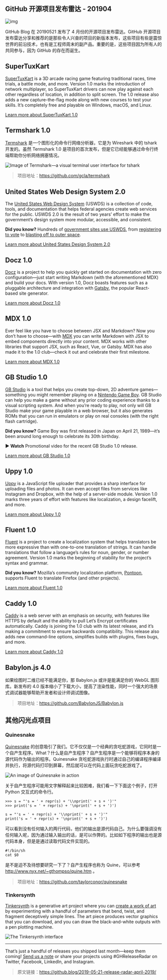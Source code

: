 ## GitHub 开源项目发布雷达 - 201904

![img](<https://github.blog/wp-content/uploads/2019/05/57330617-6a8fed00-70cb-11e9-8c18-aa1ac24fff23.png?fit=1200%2C630>)

GitHub Blog 在 20190521 发布了 4 月份的开源项目发布雷达。GitHub 开源项目发布雷达分享和推荐的是那些令人兴奋的项目的新版本发布，这些项目有些是震惊世界的前沿技术，也有是工程师周末的副产品。重要的是，这些项目因为所有人的共同参与，因为 GitHub 的存在而诞生。

## SuperTuxKart

[SuperTuxKart](https://supertuxkart.net/) is a 3D arcade racing game featuring traditional races, time trials, a battle mode, and more. Version 1.0 marks the introduction of network multiplayer, so SuperTuxKart drivers can now play against each other regardless of location, in addition to split screen. The 1.0 release also adds a new capture-the-flag mode along with new courses to test your skills. It’s completely free and playable on Windows, macOS, and Linux.

[Learn more about SuperTuxKart 1.0](http://blog.supertuxkart.net/2019/04/supertuxkart-10-release.html)

## Termshark 1.0

[Termshark](https://github.com/gcla/termshark) 是一个图形化的命令行网络分析器，它是为 Wireshark 中的 tshark 开发的。虽然 Termshark 1.0 是项目的首次发布，但是它已经能够通过命令行终端帮助你分析网络拥塞情况。

![Image of Termshark—a visual terminal user interface for tshark](https://camo.githubusercontent.com/19352f3a4930206e6c00cbf91696dd55b181f2a2/68747470733a2f2f7465726d736861726b2e696f2f696d616765732f7465726d736861726b2e676966)

> 项目地址：https://github.com/gcla/termshark

## United States Web Design System 2.0

The [United States Web Design System](https://v2.designsystem.digital.gov/) (USWDS) is a collection of code, tools, and documentation that helps federal agencies create web services for the public. USWDS 2.0 is the result of two years’ effort to make the government’s design system more modular, accessible, and consistent.[
](https://github.com/Quick/Quick/releases/tag/v2.0.0)

**Did you know?** Hundreds of [government sites use USWDS](https://v2.designsystem.digital.gov/getting-started/showcase/all/), from [registering to vote](https://vote.gov/) to [blasting off to outer space](https://www1.grc.nasa.gov/).

[Learn more about United States Design System 2.0](https://v2.designsystem.digital.gov/whats-new/updates/2019/04/08/introducing-uswds-2-0/)

## Docz 1.0

[Docz](https://docz.site/) is a project to help you quickly get started on documentation with zero configuration—just start writing Markdown (with the aforementioned MDX) and build your docs. With version 1.0, Docz boasts features such as a pluggable architecture and integration with [Gatsby](https://www.gatsbyjs.org/), the popular React-based site generator.

[Learn more about Docz 1.0](https://medium.com/doczoficial/releasing-docz-v1-5cac964ce09c)

## MDX 1.0

Ever feel like you have to choose between JSX and Markdown? Now you don’t have to choose—with [MDX](https://mdxjs.com/) you can write Markdown with JSX to embed components directly into your content. MDX works with other libraries that support JSX, such as React, Vue, or Gatsby. MDX has also made it to the 1.0 club—check it out and celebrate their first milestone.

[Learn more about MDX 1.0](https://mdxjs.com/blog/v1)

## GB Studio 1.0

[GB Studio](https://www.gbstudio.dev/) is a tool that helps you create top-down, 2D adventure games—something you might remember playing on a [Nintendo Game Boy](https://en.wikipedia.org/wiki/Game_Boy). GB Studio can help you make a game without any prior coding experience thanks to a visual scripting system. And when you’re ready to play, not only will GB Studio make your game playable in a web browser, but it also generates ROMs that you can run in emulators or play on real consoles (with the right flash cartridge).

**Did you know?** Game Boy was first released in Japan on April 21, 1989—it’s been around long enough to celebrate its 30th birthday.



**► Watch** Promotional video for the recent GB Studio 1.0 release.

[Learn more about GB Studio 1.0](https://github.com/chrismaltby/gb-studio#gb-studio)

## Uppy 1.0

[Uppy](https://uppy.io/) is a JavaScript file uploader that provides a sharp interface for uploading files and photos. It can even accept files from services like Instagram and Dropbox, with the help of a server-side module. Version 1.0 marks three years of effort with features like localization, a design facelift, and more.

[Learn more about Uppy 1.0](https://uppy.io/blog/2019/04/1.0/)

## Fluent 1.0

[Fluent](https://projectfluent.org/) is a project to create a localization system that helps translators be more expressive than with one-to-one translation of strings. It can handle translations that follow a language’s rules for noun, gender, or number agreement. Version 1.0 marks the beginning of stability for the project’s syntax and grammar.

**Did you know?** Mozilla’s community localization platform, [Pontoon](https://github.com/mozilla/pontoon), supports Fluent to translate Firefox (and other projects).

[Learn more about Fluent 1.0](https://hacks.mozilla.org/2019/04/fluent-1-0-a-localization-system-for-natural-sounding-translations/)

## Caddy 1.0

[Caddy](https://caddyserver.com/) is a web server with an emphasis on security, with features like HTTPS by default and the ability to pull  Let’s Encrypt certificates automatically. Caddy is joining the 1.0 club with its latest release, and it’s making a commitment to ensure backwards compatibility. This release also adds new command-line options, simplifies builds with plugins, fixes bugs, and more.

[Learn more about Caddy 1.0](https://github.com/mholt/caddy/releases/tag/v1.0.0)

## Babylon.js 4.0

如果绘图时二维已经不能满足你，那 Babylon.js 或许是能满足你的 WebGL 图形库。新发布的 4.0 版本缩小了下载大小，提高了渲染性能，同时一个强大的场景式调试器能够帮助开发者和设计师调试图像。

> 项目地址：<https://github.com/BabylonJS/Babylon.js>

## 其他闪光点项目

### Quinesnake

[Quinesnake](https://github.com/taylorconor/quinesnake) 的创意吸引了我们。它不仅仅是一个经典的贪吃蛇游戏，它同时是一个自产生程序。What？什么是自产生程序？自产生程序是一个能够将程序本身的源代码作为输出的程序。Quinesnake 贪吃蛇游戏执行时通过自己的编译程序编译并执行，将源代码打印到屏幕，然后就可以在代码上面玩贪吃蛇游戏了。

![An image of Quinesnake in action](https://i1.wp.com/github.com/taylorconor/quinesnake/raw/master/animation.gif?zoom=2&resize=500%2C348&ssl=1)

关于自产生程序可能用文字解释起来比较困难，我们看一下下面这个例子，打开 Python 交互式的命令行。

```
>>> s = "'s = ' + repr(s) + '\\nprint(' + s + ')'"
>>> print('s = ' + repr(s) + '\nprint(' + s + ')')

s = "'s = ' + repr(s) + '\\nprint(' + s + ')'"
print('s = ' + repr(s) + '\nprint(' + s + ')')
```

可以看到没有任何输入的两行代码，他们的输出是源代码自己。为什么要强调没有任何输入呢，因为通过输入输出的话，是可以作弊的。比如如下程序的输出也是源代码本身，但是是通过读取代码文件实现的。

```
#!/bin/sh
cat $0
```

是不是迫不及待想要研究一下了？自产生程序也称为 Quine，可以参考 http://www.nyx.net/~gthompso/quine.htm 。

> 项目地址：https://github.com/taylorconor/quinesnake

### Tinkersynth

[Tinkersynth](https://www.joshwcomeau.com/posts/tinkersynth-two-point-oh/) is a generative art project where you can [create a work of art](https://tinkersynth.com/) by experimenting with a handful of parameters that bend, twist, and fragment deceptively simple lines. The art piece produces vector graphics that you can download, and you can draw the black-and-white outputs with a pen plotting machine.

![The Tinkersynth interface](https://i1.wp.com/user-images.githubusercontent.com/121322/57332589-e12ee980-70cf-11e9-86c1-85588ead82dc.png?zoom=2&resize=640%2C505&ssl=1)

------

That’s just a handful of releases you shipped last month—keep them coming! [Send us a note](mailto:releaseradar@github.com) or share your projects using #GHReleaseRadar on Twitter, Facebook, LinkedIn, and Instagram.

> 原文链接：https://github.blog/2019-05-21-release-radar-april-2019/
